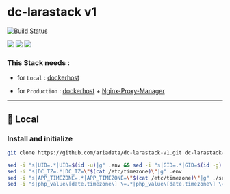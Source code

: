 # dc-larastack v1
[![Build Status](https://files.ariadata.co/file/ariadata_logo.png)](https://ariadata.co)

![](https://img.shields.io/github/stars/ariadata/dc-larastack-v1.svg)
![](https://img.shields.io/github/watchers/ariadata/dc-larastack-v1.svg)
![](https://img.shields.io/github/forks/ariadata/dc-larastack-v1.svg)

### This Stack needs : 

* for `Local` : [dockerhost](https://github.com/ariadata/ubuntu-sh)

* for `Production` : [dockerhost](https://github.com/ariadata/ubuntu-sh) + [Nginx-Proxy-Manager](https://github.com/ariadata/dc-nginxproxymanager)

---
## 🧪 **Local**
### Install and initialize
```bash
git clone https://github.com/ariadata/dc-larastack-v1.git dc-larastack-v1 && cd dc-larastack-v1

sed -i "s|UID=.*|UID=$(id -u)|g" .env && sed -i "s|GID=.*|GID=$(id -g)|g" .env
sed -i "s|DC_TZ=.*|DC_TZ=\"$(cat /etc/timezone)\"|g" .env
sed -i "s|APP_TIMEZONE=.*|APP_TIMEZONE=\"$(cat /etc/timezone)\"|g" ./src/.env
sed -i "s|php_value\[date.timezone\] \=.*|php_value\[date.timezone\] \= $(cat /etc/timezone)|g" ./configs/php/fpm-php-override.ini